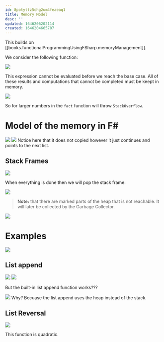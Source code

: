 ```yaml
---
id: 8potyttz5chg2um4feaeaq1
title: Memory Model
desc: ''
updated: 1646206202114
created: 1646204665787
---
```

This builds on [[books.functionalProgrammingUsingFSharp.memoryManagement]].

We consider the following function:

![](/assets/images/2022-03-02-08-06-00.png)

This expression cannot be evaluated before we reach the base case. All of these results and computations that cannot be completed must be keept in memory.

![](/assets/images/2022-03-02-08-09-23.png)

So for larger numbers in the `fact` function will throw `StackOverflow`.

# Model of the memory in F#
![](/assets/images/2022-03-02-08-10-35.png)
![](/assets/images/2022-03-02-08-10-56.png)
Notice here that it does not copied however it just continues and points to the next list.

## Stack Frames
![](/assets/images/2022-03-02-08-14-12.png)

When everything is done then we will pop the stack frame:

![](/assets/images/2022-03-02-08-14-45.png)

>**Note:** that there are marked parts of the heap that is not reachable. It will later be collected by the Garbage Collector.

![](/assets/images/2022-03-02-08-16-08.png)

# Examples
![](/assets/images/2022-03-02-08-19-35.png)

## List append
![](/assets/images/2022-03-02-08-20-04.png)
![](/assets/images/2022-03-02-08-20-34.png)

But the built-in list append function works??? 

![](/assets/images/2022-03-02-08-24-23.png)
Why?
Becuase the list append uses the heap instead of the stack. 

## List Reversal
![](/assets/images/2022-03-02-08-25-15.png)

This function is quadratic. 
